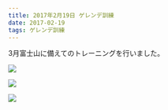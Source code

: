 ```yaml
---
title: 2017年2月19日 ゲレンデ訓練
date: 2017-02-19
tags: ゲレンデ訓練
---
```


3月富士山に備えてのトレーニングを行いました。

![](/2017/02/19/20170219/img_7001_2.jpg)  

![](/2017/02/19/20170219/img_6998_2.jpg)  

![](/2017/02/19/20170219/img_7006_2.jpg)  
